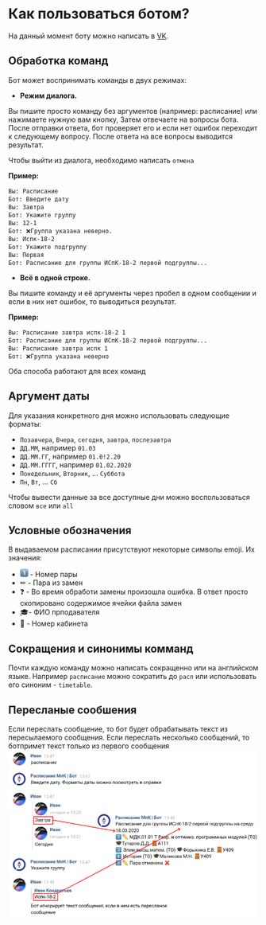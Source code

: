 # Как пользоваться ботом?

На данный момент боту можно написать в [VK](https://vk.com/mpkbot).

## Обработка команд

Бот может воспринимать команды в двух режимах:

- **Режим диалога.**

Вы пишите просто команду без аргументов (например: расписание) или нажимаете нужную вам кнопку, Затем отвечаете на вопросы бота. После отправки ответа, бот проверяет его и если нет ошибок переходит к следующему вопросу. После ответа на все вопросы выводится результат.

Чтобы выйти из диалога, необходимо написать `отмена`

**Пример:**

```
Вы: Расписание
Бот: Введите дату
Вы: Завтра
Бот: Укажите группу
Вы: 12-1
Бот: ❌Группа указана неверно.
Вы: Испк-18-2
Бот: Укажите подгруппу
Вы: Первая
Бот: Расписание для группы ИСпК-18-2 первой подгруппы...
```

- **Всё в одной строке.**

Вы пишите команду и её аргументы через пробел в одном сообщении и если в них нет ошибок, то выводиться результат.

**Пример:**

```
Вы: Расписание завтра испк-18-2 1
Бот: Расписание для группы ИСпК-18-2 первой подгруппы...
Вы: Расписание завтра испк 1
Бот: ❌Группа указана неверно
```

Оба способа работают для всех команд

## Аргумент даты

Для указания конкретного дня можно использовать следующие форматы:

- `Позавчера`, `Вчера`, `сегодня`, `завтра`, `послезавтра`
- `ДД.ММ`, например `01.03`
- `ДД.ММ.ГГ`, например `01.0!2.20`
- `ДД.ММ.ГГГГ`, например `01.02.2020`
- `Понедельник`, `Вторник`, ... `Суббота`
- `Пн`, `Вт`, ... `Сб`

Чтобы вывести данные за все доступные дни можно воспользоваться словом `все` или `all`

## Условные обозначения

В выдаваемом расписании присутствуют некоторые символы emoji. Их значения:

- ![1️⃣](../img/howtouse-emoji-one.png) - Номер пары
- ✏ - Пара из замен
- ❓ - Во время обработи замены произошла ошибка. В ответ просто скопировано содержимое ячейки файла замен
- 🎓- ФИО прподавателя
- 🚪 - Номер кабинета

## Сокращения и синонимы комманд

Почти каждую команду можно написать сокращенно или на английском языке. Например `расписание` можно сократить до `расп` или использовать его синоним - `timetable`.

## Пересланые сообшения

Если переслать сообщение, то бот будет обрабатывать текст из пересылаемого сообщения. Если переслать несколько сообщений, то ботпримет текст только из первого сообщения
![](../img/howtouse-replay.png)
